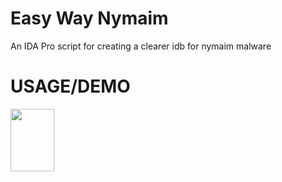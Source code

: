 # Easy Way Nymaim
An IDA Pro script for creating a clearer idb for nymaim malware

# USAGE/DEMO
<img src="https://media.giphy.com/media/7T8DDhRwZKeRDeo6hQ/giphy.gif" width="70" height="100" />
